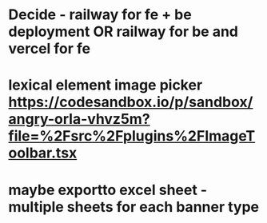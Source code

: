 # Decide - railway for fe + be deployment OR railway for be and vercel for fe

# lexical element image picker https://codesandbox.io/p/sandbox/angry-orla-vhvz5m?file=%2Fsrc%2Fplugins%2FImageToolbar.tsx

# maybe exportto excel sheet - multiple sheets for each banner type
